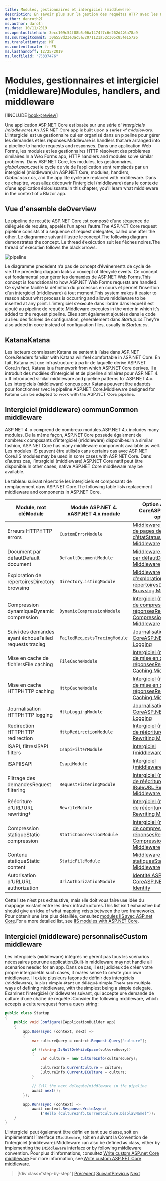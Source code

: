```yaml
---
title: Modules, gestionnaires et intergiciel (middleware)
description: En savoir plus sur la gestion des requêtes HTTP avec les modules, les gestionnaires et l’intergiciel (middleware).
author: danroth27
ms.author: daroth
ms.date: 10/11/2019
ms.openlocfilehash: 3ecc109c54f88b5b06a1474f7c6e262d426a78a9
ms.sourcegitcommit: 30a558d23e3ac5a52071121a52c305c85fe15726
ms.translationtype: MT
ms.contentlocale: fr-FR
ms.lasthandoff: 12/25/2019
ms.locfileid: "75337476"
---
```

# <a name="modules-handlers-and-middleware"></a><span data-ttu-id="01878-103">Modules, gestionnaires et intergiciel (middleware)</span><span class="sxs-lookup"><span data-stu-id="01878-103">Modules, handlers, and middleware</span></span>

[!INCLUDE [book-preview](../../../includes/book-preview.md)]

<span data-ttu-id="01878-104">Une application ASP.NET Core est basée sur une série d' *intergiciels (middleware*).</span><span class="sxs-lookup"><span data-stu-id="01878-104">An ASP.NET Core app is built upon a series of *middleware*.</span></span> <span data-ttu-id="01878-105">L’intergiciel est un gestionnaire qui est organisé dans un pipeline pour gérer les demandes et les réponses.</span><span class="sxs-lookup"><span data-stu-id="01878-105">Middleware is handlers that are arranged into a pipeline to handle requests and responses.</span></span> <span data-ttu-id="01878-106">Dans une application Web Forms, les modules et les gestionnaires HTTP résolvent des problèmes similaires.</span><span class="sxs-lookup"><span data-stu-id="01878-106">In a Web Forms app, HTTP handlers and modules solve similar problems.</span></span> <span data-ttu-id="01878-107">Dans ASP.NET Core, les modules, les gestionnaires, *global.asax.cs*et le cycle de vie de l’application sont remplacés par un intergiciel (middleware).</span><span class="sxs-lookup"><span data-stu-id="01878-107">In ASP.NET Core, modules, handlers, *Global.asax.cs*, and the app life cycle are replaced with middleware.</span></span> <span data-ttu-id="01878-108">Dans ce chapitre, vous allez découvrir l’intergiciel (middleware) dans le contexte d’une application éblouissante.</span><span class="sxs-lookup"><span data-stu-id="01878-108">In this chapter, you'll learn what middleware in the context of a Blazor app.</span></span>

## <a name="overview"></a><span data-ttu-id="01878-109">Vue d'ensemble de</span><span class="sxs-lookup"><span data-stu-id="01878-109">Overview</span></span>

<span data-ttu-id="01878-110">Le pipeline de requête ASP.NET Core est composé d’une séquence de délégués de requête, appelés l’un après l’autre.</span><span class="sxs-lookup"><span data-stu-id="01878-110">The ASP.NET Core request pipeline consists of a sequence of request delegates, called one after the other.</span></span> <span data-ttu-id="01878-111">Le diagramme suivant illustre le concept.</span><span class="sxs-lookup"><span data-stu-id="01878-111">The following diagram demonstrates the concept.</span></span> <span data-ttu-id="01878-112">Le thread d’exécution suit les flèches noires.</span><span class="sxs-lookup"><span data-stu-id="01878-112">The thread of execution follows the black arrows.</span></span>

![pipeline](media/middleware/request-delegate-pipeline.png)

<span data-ttu-id="01878-114">Le diagramme précédent n’a pas de concept d’événements de cycle de vie.</span><span class="sxs-lookup"><span data-stu-id="01878-114">The preceding diagram lacks a concept of lifecycle events.</span></span> <span data-ttu-id="01878-115">Ce concept est fondamental pour gérer les demandes de ASP.NET Web Forms.</span><span class="sxs-lookup"><span data-stu-id="01878-115">This concept is foundational to how ASP.NET Web Forms requests are handled.</span></span> <span data-ttu-id="01878-116">Ce système facilite la définition du processus en cours et permet l’insertion d’un intergiciel (middleware) à tout moment.</span><span class="sxs-lookup"><span data-stu-id="01878-116">This system makes it easier to reason about what process is occurring and allows middleware to be inserted at any point.</span></span> <span data-ttu-id="01878-117">L’intergiciel s’exécute dans l’ordre dans lequel il est ajouté au pipeline de requête.</span><span class="sxs-lookup"><span data-stu-id="01878-117">Middleware executes in the order in which it's added to the request pipeline.</span></span> <span data-ttu-id="01878-118">Elles sont également ajoutées dans le code au lieu des fichiers de configuration, généralement dans *Startup.cs*.</span><span class="sxs-lookup"><span data-stu-id="01878-118">They're also added in code instead of configuration files, usually in *Startup.cs*.</span></span>

## <a name="katana"></a><span data-ttu-id="01878-119">Katana</span><span class="sxs-lookup"><span data-stu-id="01878-119">Katana</span></span>

<span data-ttu-id="01878-120">Les lecteurs connaissant Katana se sentent à l’aise dans ASP.NET Core.</span><span class="sxs-lookup"><span data-stu-id="01878-120">Readers familiar with Katana will feel comfortable in ASP.NET Core.</span></span> <span data-ttu-id="01878-121">En fait, Katana est une infrastructure à partir de laquelle dérive ASP.NET Core.</span><span class="sxs-lookup"><span data-stu-id="01878-121">In fact, Katana is a framework from which ASP.NET Core derives.</span></span> <span data-ttu-id="01878-122">Il a introduit des modèles d’intergiciel et de pipeline similaires pour ASP.NET 4. x.</span><span class="sxs-lookup"><span data-stu-id="01878-122">It introduced similar middleware and pipeline patterns for ASP.NET 4.x.</span></span> <span data-ttu-id="01878-123">Les intergiciels (middleware) conçus pour Katana peuvent être adaptés pour fonctionner avec le pipeline ASP.NET Core.</span><span class="sxs-lookup"><span data-stu-id="01878-123">Middleware designed for Katana can be adapted to work with the ASP.NET Core pipeline.</span></span>

## <a name="common-middleware"></a><span data-ttu-id="01878-124">Intergiciel (middleware) commun</span><span class="sxs-lookup"><span data-stu-id="01878-124">Common middleware</span></span>

<span data-ttu-id="01878-125">ASP.NET 4. x comprend de nombreux modules.</span><span class="sxs-lookup"><span data-stu-id="01878-125">ASP.NET 4.x includes many modules.</span></span> <span data-ttu-id="01878-126">De la même façon, ASP.NET Core possède également de nombreux composants d’intergiciel (middleware) disponibles.</span><span class="sxs-lookup"><span data-stu-id="01878-126">In a similar fashion, ASP.NET Core has many middleware components available as well.</span></span> <span data-ttu-id="01878-127">Les modules IIS peuvent être utilisés dans certains cas avec ASP.NET Core.</span><span class="sxs-lookup"><span data-stu-id="01878-127">IIS modules may be used in some cases with ASP.NET Core.</span></span> <span data-ttu-id="01878-128">Dans d’autres cas, l’intergiciel (middleware) ASP.NET Core natif peut être disponible.</span><span class="sxs-lookup"><span data-stu-id="01878-128">In other cases, native ASP.NET Core middleware may be available.</span></span>

<span data-ttu-id="01878-129">Le tableau suivant répertorie les intergiciels et composants de remplacement dans ASP.NET Core.</span><span class="sxs-lookup"><span data-stu-id="01878-129">The following table lists replacement middleware and components in ASP.NET Core.</span></span>

|<span data-ttu-id="01878-130">Module, mot clé</span><span class="sxs-lookup"><span data-stu-id="01878-130">Module</span></span>                 |<span data-ttu-id="01878-131">Module ASP.NET 4. x</span><span class="sxs-lookup"><span data-stu-id="01878-131">ASP.NET 4.x module</span></span>           |<span data-ttu-id="01878-132">Option ASP.NET Core</span><span class="sxs-lookup"><span data-stu-id="01878-132">ASP.NET Core option</span></span>|
|-----------------------|-----------------------------|-------------------|
|<span data-ttu-id="01878-133">Erreurs HTTP</span><span class="sxs-lookup"><span data-stu-id="01878-133">HTTP errors</span></span>            |`CustomErrorModule`          |[<span data-ttu-id="01878-134">Middleware (intergiciel) de pages de codes d’état</span><span class="sxs-lookup"><span data-stu-id="01878-134">Status Code Pages Middleware</span></span>](/aspnet/core/fundamentals/error-handling#usestatuscodepages)|
|<span data-ttu-id="01878-135">Document par défaut</span><span class="sxs-lookup"><span data-stu-id="01878-135">Default document</span></span>       |`DefaultDocumentModule`      |[<span data-ttu-id="01878-136">Middleware de fichiers par défaut</span><span class="sxs-lookup"><span data-stu-id="01878-136">Default Files Middleware</span></span>](/aspnet/core/fundamentals/static-files#serve-a-default-document)|
|<span data-ttu-id="01878-137">Exploration de répertoires</span><span class="sxs-lookup"><span data-stu-id="01878-137">Directory browsing</span></span>     |`DirectoryListingModule`     |[<span data-ttu-id="01878-138">Middleware d’exploration des répertoires</span><span class="sxs-lookup"><span data-stu-id="01878-138">Directory Browsing Middleware</span></span>](/aspnet/core/fundamentals/static-files#enable-directory-browsing)|
|<span data-ttu-id="01878-139">Compression dynamique</span><span class="sxs-lookup"><span data-stu-id="01878-139">Dynamic compression</span></span>    |`DynamicCompressionModule`   |[<span data-ttu-id="01878-140">Intergiciel (middleware) de compression des réponses</span><span class="sxs-lookup"><span data-stu-id="01878-140">Response Compression Middleware</span></span>](/aspnet/core/performance/response-compression)|
|<span data-ttu-id="01878-141">Suivi des demandes ayant échoué</span><span class="sxs-lookup"><span data-stu-id="01878-141">Failed requests tracing</span></span>|`FailedRequestsTracingModule`|[<span data-ttu-id="01878-142">Journalisation ASP.NET Core</span><span class="sxs-lookup"><span data-stu-id="01878-142">ASP.NET Core Logging</span></span>](/aspnet/core/fundamentals/logging/index#tracesource-provider)|
|<span data-ttu-id="01878-143">Mise en cache de fichiers</span><span class="sxs-lookup"><span data-stu-id="01878-143">File caching</span></span>           |`FileCacheModule`            |[<span data-ttu-id="01878-144">Intergiciel (middleware) de mise en cache des réponses</span><span class="sxs-lookup"><span data-stu-id="01878-144">Response Caching Middleware</span></span>](/aspnet/core/performance/caching/middleware)|
|<span data-ttu-id="01878-145">Mise en cache HTTP</span><span class="sxs-lookup"><span data-stu-id="01878-145">HTTP caching</span></span>           |`HttpCacheModule`            |[<span data-ttu-id="01878-146">Intergiciel (middleware) de mise en cache des réponses</span><span class="sxs-lookup"><span data-stu-id="01878-146">Response Caching Middleware</span></span>](/aspnet/core/performance/caching/middleware)|
|<span data-ttu-id="01878-147">Journalisation HTTP</span><span class="sxs-lookup"><span data-stu-id="01878-147">HTTP logging</span></span>           |`HttpLoggingModule`          |[<span data-ttu-id="01878-148">Journalisation ASP.NET Core</span><span class="sxs-lookup"><span data-stu-id="01878-148">ASP.NET Core Logging</span></span>](/aspnet/core/fundamentals/logging/index)|
|<span data-ttu-id="01878-149">Redirection HTTP</span><span class="sxs-lookup"><span data-stu-id="01878-149">HTTP redirection</span></span>       |`HttpRedirectionModule`      |[<span data-ttu-id="01878-150">Intergiciel (middleware) de réécriture d’URL</span><span class="sxs-lookup"><span data-stu-id="01878-150">URL Rewriting Middleware</span></span>](/aspnet/core/fundamentals/url-rewriting)|
|<span data-ttu-id="01878-151">ISAPI, filtres</span><span class="sxs-lookup"><span data-stu-id="01878-151">ISAPI filters</span></span>          |`IsapiFilterModule`          |[<span data-ttu-id="01878-152">Intergiciel (middleware)</span><span class="sxs-lookup"><span data-stu-id="01878-152">Middleware</span></span>](/aspnet/core/fundamentals/middleware/index)|
|<span data-ttu-id="01878-153">ISAPI</span><span class="sxs-lookup"><span data-stu-id="01878-153">ISAPI</span></span>                  |`IsapiModule`                |[<span data-ttu-id="01878-154">Intergiciel (middleware)</span><span class="sxs-lookup"><span data-stu-id="01878-154">Middleware</span></span>](/aspnet/core/fundamentals/middleware/index)|
|<span data-ttu-id="01878-155">Filtrage des demandes</span><span class="sxs-lookup"><span data-stu-id="01878-155">Request filtering</span></span>      |`RequestFilteringModule`     |[<span data-ttu-id="01878-156">Intergiciel (middleware) de réécriture d’URL IRule</span><span class="sxs-lookup"><span data-stu-id="01878-156">URL Rewriting Middleware IRule</span></span>](/aspnet/core/fundamentals/url-rewriting#irule-based-rule)|
|<span data-ttu-id="01878-157">Réécriture d’URL&#8224;</span><span class="sxs-lookup"><span data-stu-id="01878-157">URL rewriting&#8224;</span></span>   |`RewriteModule`              |[<span data-ttu-id="01878-158">Intergiciel (middleware) de réécriture d’URL</span><span class="sxs-lookup"><span data-stu-id="01878-158">URL Rewriting Middleware</span></span>](/aspnet/core/fundamentals/url-rewriting)|
|<span data-ttu-id="01878-159">Compression statique</span><span class="sxs-lookup"><span data-stu-id="01878-159">Static compression</span></span>     |`StaticCompressionModule`    |[<span data-ttu-id="01878-160">Intergiciel (middleware) de compression des réponses</span><span class="sxs-lookup"><span data-stu-id="01878-160">Response Compression Middleware</span></span>](/aspnet/core/performance/response-compression)|
|<span data-ttu-id="01878-161">Contenu statique</span><span class="sxs-lookup"><span data-stu-id="01878-161">Static content</span></span>         |`StaticFileModule`           |[<span data-ttu-id="01878-162">Middleware de fichiers statiques</span><span class="sxs-lookup"><span data-stu-id="01878-162">Static File Middleware</span></span>](/aspnet/core/fundamentals/static-files)|
|<span data-ttu-id="01878-163">Autorisation d’URL</span><span class="sxs-lookup"><span data-stu-id="01878-163">URL authorization</span></span>      |`UrlAuthorizationModule`     |[<span data-ttu-id="01878-164">Identité ASP.NET Core</span><span class="sxs-lookup"><span data-stu-id="01878-164">ASP.NET Core Identity</span></span>](/aspnet/core/security/authentication/identity)|

<span data-ttu-id="01878-165">Cette liste n’est pas exhaustive, mais elle doit vous faire une idée du mappage existant entre les deux infrastructures.</span><span class="sxs-lookup"><span data-stu-id="01878-165">This list isn't exhaustive but should give an idea of what mapping exists between the two frameworks.</span></span> <span data-ttu-id="01878-166">Pour obtenir une liste plus détaillée, consultez [modules IIS avec ASP.net Core](/aspnet/core/host-and-deploy/iis/modules).</span><span class="sxs-lookup"><span data-stu-id="01878-166">For a more detailed list, see [IIS modules with ASP.NET Core](/aspnet/core/host-and-deploy/iis/modules).</span></span>

## <a name="custom-middleware"></a><span data-ttu-id="01878-167">Intergiciel (middleware) personnalisé</span><span class="sxs-lookup"><span data-stu-id="01878-167">Custom middleware</span></span>

<span data-ttu-id="01878-168">Les intergiciels (middleware) intégrés ne gèrent pas tous les scénarios nécessaires pour une application.</span><span class="sxs-lookup"><span data-stu-id="01878-168">Built-in middleware may not handle all scenarios needed for an app.</span></span> <span data-ttu-id="01878-169">Dans ce cas, il est judicieux de créer votre propre intergiciel.</span><span class="sxs-lookup"><span data-stu-id="01878-169">In such cases, it makes sense to create your own middleware.</span></span> <span data-ttu-id="01878-170">Il existe plusieurs façons de définir des intergiciels (middleware), le plus simple étant un délégué simple.</span><span class="sxs-lookup"><span data-stu-id="01878-170">There are multiple ways of defining middleware, with the simplest being a simple delegate.</span></span> <span data-ttu-id="01878-171">Examinez l’intergiciel (middleware) suivant, qui accepte une demande de culture d’une chaîne de requête :</span><span class="sxs-lookup"><span data-stu-id="01878-171">Consider the following middleware, which accepts a culture request from a query string:</span></span>

```csharp
public class Startup
{
    public void Configure(IApplicationBuilder app)
    {
        app.Use(async (context, next) =>
        {
            var cultureQuery = context.Request.Query["culture"];

            if (!string.IsNullOrWhiteSpace(cultureQuery))
            {
                var culture = new CultureInfo(cultureQuery);

                CultureInfo.CurrentCulture = culture;
                CultureInfo.CurrentUICulture = culture;
            }

            // Call the next delegate/middleware in the pipeline
            await next();
        });

        app.Run(async (context) =>
            await context.Response.WriteAsync(
                $"Hello {CultureInfo.CurrentCulture.DisplayName}"));
    }
}
```

<span data-ttu-id="01878-172">L’intergiciel peut également être défini en tant que classe, soit en implémentant l’interface `IMiddleware`, soit en suivant la Convention de l’intergiciel (middleware).</span><span class="sxs-lookup"><span data-stu-id="01878-172">Middleware can also be defined as class, either by implementing the `IMiddleware` interface or by following middleware convention.</span></span> <span data-ttu-id="01878-173">Pour plus d’informations, consultez [Write custom ASP.net Core middleware](/aspnet/core/fundamentals/middleware/write).</span><span class="sxs-lookup"><span data-stu-id="01878-173">For more information, see [Write custom ASP.NET Core middleware](/aspnet/core/fundamentals/middleware/write).</span></span>

>[!div class="step-by-step"]
><span data-ttu-id="01878-174">[Précédent](data.md)
>[Suivant](config.md)</span><span class="sxs-lookup"><span data-stu-id="01878-174">[Previous](data.md)
[Next](config.md)</span></span>
